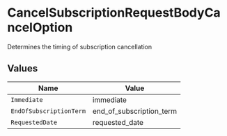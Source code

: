 # CancelSubscriptionRequestBodyCancelOption

Determines the timing of subscription cancellation


## Values

| Name                     | Value                    |
| ------------------------ | ------------------------ |
| `Immediate`              | immediate                |
| `EndOfSubscriptionTerm`  | end_of_subscription_term |
| `RequestedDate`          | requested_date           |